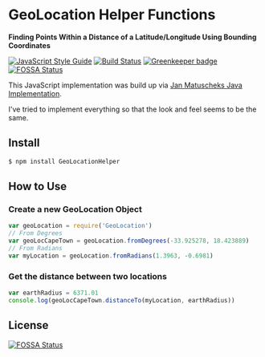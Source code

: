 # GeoLocation Helper Functions 

**Finding Points Within a Distance of a Latitude/Longitude Using Bounding Coordinates**

[![JavaScript Style Guide](https://img.shields.io/badge/code_style-standard-brightgreen.svg)](https://standardjs.com)
[![Build Status](https://travis-ci.org/DoomyTheFroomy/GeoLocation.svg?branch=develop)](https://travis-ci.org/DoomyTheFroomy/GeoLocation)
[![Greenkeeper badge](https://badges.greenkeeper.io/DoomyTheFroomy/GeoLocation.svg)](https://greenkeeper.io/)
[![FOSSA Status](https://app.fossa.io/api/projects/git%2Bhttps%3A%2F%2Fgithub.com%2FDoomyTheFroomy%2FGeoLocation.svg?type=shield)](https://app.fossa.io/projects/git%2Bhttps%3A%2F%2Fgithub.com%2FDoomyTheFroomy%2FGeoLocation?ref=badge_shield)

This JavaScript implementation was build up via [Jan Matuscheks Java Implementation](http://janmatuschek.de/LatitudeLongitudeBoundingCoordinates).

I've tried to implement everything so that the look and feel seems to be the same.

## Install

```js
$ npm install GeoLocationHelper
```

## How to Use

### Create a new GeoLocation Object

```js
var geoLocation = require('GeoLocation')
// From Degrees
var geoLocCapeTown = geoLocation.fromDegrees(-33.925278, 18.423889)
// From Radians
var myLocation = geoLocation.fromRadians(1.3963, -0.6981)
```

### Get the distance between two locations

```js
var earthRadius = 6371.01
console.log(geoLocCapeTown.distanceTo(myLocation, earthRadius))
```


## License
[![FOSSA Status](https://app.fossa.io/api/projects/git%2Bhttps%3A%2F%2Fgithub.com%2FDoomyTheFroomy%2FGeoLocation.svg?type=large)](https://app.fossa.io/projects/git%2Bhttps%3A%2F%2Fgithub.com%2FDoomyTheFroomy%2FGeoLocation?ref=badge_large)